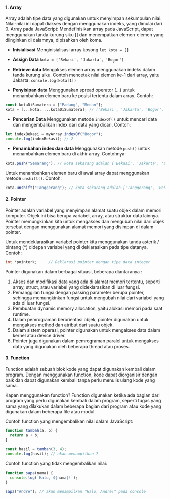 #### 1. Array

Array adalah tipe data yang digunakan untuk menyimpan sekumpulan nilai. Nilai-nilai ini dapat diakses dengan menggunakan indeks, yang dimulai dari 0.
Array pada JavaScript:
Mendefinisikan array pada JavaScript, dapat menggunakan tanda kurung siku [] dan menempatkan elemen-elemen yang diinginkan di dalamnya, dipisahkan oleh koma.

- **Inisialisasi**
  Menginisialisasi array kosong
  `let kota = []`

- **Assign Data**
  `kota = ['Bekasi', 'Jakarta', 'Bogor']`
- **Retrieve data**
  Mengakses elemen array menggunakan indeks dalam tanda kurung siku. Contoh mencetak nilai elemen ke-1 dari array, yaitu Jakarta:
  `console.log(kota[1])`

- **Penyisipan data**
  Menggunakan spread operator (...) untuk menambahkan elemen baru ke posisi tertentu dalam array. Contoh:

```javascript
const kotaDiSumatera = ["Padang", "Medan"];
kota = [...kota, ...kotaDiSumatera]; // ['Bekasi', 'Jakarta', 'Bogor', 'Padang', 'Medan']
```

- **Pencarian Data**
  Menggunakan metode `indexOf()` untuk mencari data dan mengembalikan index dari data yang dicari. Contoh:

```javascript
let indexBekasi = myArray.indexOf("Bogor");
console.log(indexBekasi); // 2
```

- **Penambahan index dan data**
  Menggunakan metode `push()` untuk menambahkan elemen baru di akhir array. Contohnya:

```javascript
kota.push("Semarang"); // kota sekarang adalah ['Bekasi', 'Jakarta', 'Bogor', 'Padang', 'Medan', 'Semarang']
```

Untuk menambahkan elemen baru di awal array dapat menggunakan metode `unshift()`. Contoh:

```javascript
kota.unshift("Tanggerang"); // kota sekarang adalah ['Tanggerang', 'Bekasi', 'Jakarta', 'Bogor', 'Padang', 'Medan', 'Semarang']
```

#### 2. Pointer

Pointer adalah variabel yang menyimpan alamat suatu objek dalam memori komputer. Objek ini bisa berupa variabel, array, atau struktur data lainnya. Pointer memungkinkan kita untuk mengakses dan mengubah nilai dari objek tersebut dengan menggunakan alamat memori yang disimpan di dalam pointer.

Untuk mendeklarasikan variabel pointer kita menggunakan tanda asterik / bintang (\*) didepan variabel yang di deklarasikan pada tipe datanya. Contoh:

```cpp
int *pointerk;     // Deklarasi pointer dengan tipe data integer
```

Pointer digunakan dalam berbagai situasi, beberapa diantaranya :

1. Akses dan modifikasi data yang ada di alamat memori tertentu, seperti array, struct, atau variabel yang dideklarasikan di luar fungsi.
2. Pemanggilan fungsi dengan passing parameter berupa pointer, sehingga memungkinkan fungsi untuk mengubah nilai dari variabel yang ada di luar fungsi.
3. Pembuatan dynamic memory allocation, yaitu alokasi memori pada saat runtime.
4. Dalam pemrograman berorientasi objek, pointer digunakan untuk mengakses method dan atribut dari suatu objek.
5. Dalam sistem operasi, pointer digunakan untuk mengakses data dalam kernel atau device driver.
6. Pointer juga digunakan dalam pemrograman paralel untuk mengakses data yang digunakan oleh beberapa thread atau proses.

#### 3. Function

Function adalah sebuah blok kode yang dapat digunakan kembali dalam program. Dengan menggunakan function, kode dapat diorganisir dengan baik dan dapat digunakan kembali tanpa perlu menulis ulang kode yang sama.

Kapan menggunakan function?
Function digunakan ketika ada bagian dari program yang perlu digunakan kembali dalam program, seperti tugas yang sama yang dilakukan dalam beberapa bagian dari program atau kode yang digunakan dalam beberapa file atau modul.

Contoh function yang mengembalikan nilai dalam JavaScript:

```javascript
function tambah(a, b) {
  return a + b;
}

const hasil = tambah(3, 4);
console.log(hasil); // akan menampilkan 7
```

Contoh function yang tidak mengembalikan nilai:

```javascript
function sapa(nama) {
  console.log(`Halo, ${nama}!`);
}

sapa("Andre"); // akan menampilkan "Halo, Andre!" pada console
```
